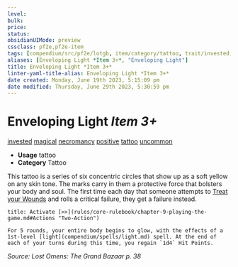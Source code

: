 ```yaml
---
level:
bulk:
price:
status:
obsidianUIMode: preview
cssclass: pf2e,pf2e-item
tags: [compendium/src/pf2e/lotgb, item/category/tattoo, trait/invested, trait/magical, trait/necromancy, trait/positive, trait/tattoo, trait/uncommon]
aliases: [Enveloping Light *Item 3+*, "Enveloping Light"]
title: Enveloping Light *Item 3+*
linter-yaml-title-alias: Enveloping Light *Item 3+*
date created: Monday, June 19th 2023, 5:15:09 pm
date modified: Thursday, June 29th 2023, 5:30:59 pm
---
```


# Enveloping Light *Item 3+*

[invested](rules/traits/invested.md) [magical](rules/traits/magical.md) [necromancy](rules/traits/necromancy.md) [positive](rules/traits/positive.md) [tattoo](rules/traits/tattoo-lowg.md) [uncommon](rules/traits/uncommon.md)  

- **Usage** tattoo
- **Category** Tattoo

This tattoo is a series of six concentric circles that show up as a soft yellow on any skin tone. The marks carry in them a protective force that bolsters your body and soul. The first time each day that someone attempts to [Treat your Wounds](rules/actions/treat-wounds.md) and rolls a critical failure, they get a failure instead.

```ad-embed-ability
title: Activate [>>](rules/core-rulebook/chapter-9-playing-the-game.md#Actions "Two-Action")

For 5 rounds, your entire body begins to glow, with the effects of a 1st-level [light](compendium/spells/light.md) spell. At the end of each of your turns during this time, you regain `1d4` Hit Points.
```

*Source: Lost Omens: The Grand Bazaar p. 38*
